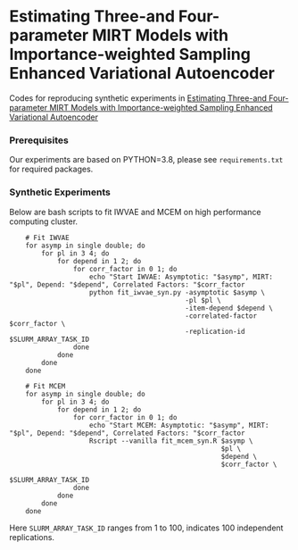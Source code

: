 # Estimating Three-and Four-parameter MIRT Models with Importance-weighted Sampling Enhanced Variational Autoencoder

Codes for reproducing synthetic experiments in [Estimating Three-and Four-parameter MIRT Models with Importance-weighted Sampling Enhanced Variational Autoencoder](https://www.frontiersin.org/articles/10.3389/fpsyg.2022.935419/abstract)

### Prerequisites

Our experiments are based on PYTHON=3.8, 
please see `requirements.txt` for required packages. 

### Synthetic Experiments

Below are bash scripts to fit IWVAE and MCEM on high performance computing cluster. 

```
    # Fit IWVAE
    for asymp in single double; do
        for pl in 3 4; do
            for depend in 1 2; do 
                for corr_factor in 0 1; do 
                    echo "Start IWVAE: Asymptotic: "$asymp", MIRT: "$pl", Depend: "$depend", Correlated Factors: "$corr_factor
                    python fit_iwvae_syn.py -asymptotic $asymp \
                                            -pl $pl \
                                            -item-depend $depend \
                                            -correlated-factor $corr_factor \
                                            -replication-id $SLURM_ARRAY_TASK_ID
                done
            done 
        done
    done

    # Fit MCEM
    for asymp in single double; do
        for pl in 3 4; do
            for depend in 1 2; do 
                for corr_factor in 0 1; do 
                    echo "Start MCEM: Asymptotic: "$asymp", MIRT: "$pl", Depend: "$depend", Correlated Factors: "$corr_factor
                    Rscript --vanilla fit_mcem_syn.R $asymp \
                                                     $pl \
                                                     $depend \
                                                     $corr_factor \
                                                     $SLURM_ARRAY_TASK_ID
                done
            done 
        done
    done
```

Here `SLURM_ARRAY_TASK_ID` ranges from 1 to 100, 
indicates 100 independent replications. 
